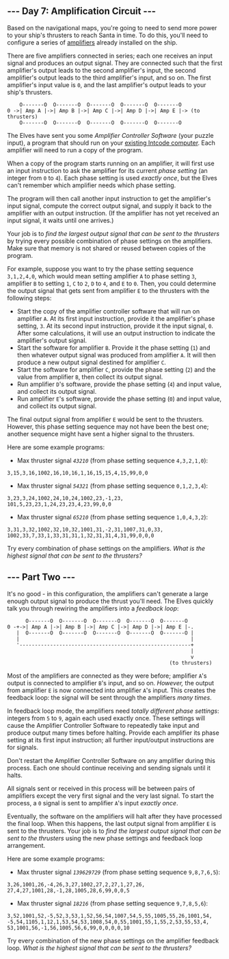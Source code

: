 --- Day 7: Amplification Circuit ---
------------------------------------

Based on the navigational maps, you're going to need to send more power to your ship's thrusters to reach Santa in time. To do this, you'll need to configure a series of [amplifiers](https://en.wikipedia.org/wiki/Amplifier) already installed on the ship.


There are five amplifiers connected in series; each one receives an input signal and produces an output signal. They are connected such that the first amplifier's output leads to the second amplifier's input, the second amplifier's output leads to the third amplifier's input, and so on. The first amplifier's input value is `0`, and the last amplifier's output leads to your ship's thrusters.



```
    O-------O  O-------O  O-------O  O-------O  O-------O
0 ->| Amp A |->| Amp B |->| Amp C |->| Amp D |->| Amp E |-> (to thrusters)
    O-------O  O-------O  O-------O  O-------O  O-------O

```

The Elves have sent you some *Amplifier Controller Software* (your puzzle input), a program that should run on your [existing Intcode computer](5). Each amplifier will need to run a copy of the program.


When a copy of the program starts running on an amplifier, it will first use an input instruction to ask the amplifier for its current *phase setting* (an integer from `0` to `4`). Each phase setting is used *exactly once*, but the Elves can't remember which amplifier needs which phase setting.


The program will then call another input instruction to get the amplifier's input signal, compute the correct output signal, and supply it back to the amplifier with an output instruction. (If the amplifier has not yet received an input signal, it waits until one arrives.)


Your job is to *find the largest output signal that can be sent to the thrusters* by trying every possible combination of phase settings on the amplifiers. Make sure that memory is not shared or reused between copies of the program.


For example, suppose you want to try the phase setting sequence `3,1,2,4,0`, which would mean setting amplifier `A` to phase setting `3`, amplifier `B` to setting `1`, `C` to `2`, `D` to `4`, and `E` to `0`. Then, you could determine the output signal that gets sent from amplifier `E` to the thrusters with the following steps:


* Start the copy of the amplifier controller software that will run on amplifier `A`. At its first input instruction, provide it the amplifier's phase setting, `3`. At its second input instruction, provide it the input signal, `0`. After some calculations, it will use an output instruction to indicate the amplifier's output signal.
* Start the software for amplifier `B`. Provide it the phase setting (`1`) and then whatever output signal was produced from amplifier `A`. It will then produce a new output signal destined for amplifier `C`.
* Start the software for amplifier `C`, provide the phase setting (`2`) and the value from amplifier `B`, then collect its output signal.
* Run amplifier `D`'s software, provide the phase setting (`4`) and input value, and collect its output signal.
* Run amplifier `E`'s software, provide the phase setting (`0`) and input value, and collect its output signal.


The final output signal from amplifier `E` would be sent to the thrusters. However, this phase setting sequence may not have been the best one; another sequence might have sent a higher signal to the thrusters.


Here are some example programs:


* Max thruster signal *`43210`* (from phase setting sequence `4,3,2,1,0`):


```
3,15,3,16,1002,16,10,16,1,16,15,15,4,15,99,0,0
```
* Max thruster signal *`54321`* (from phase setting sequence `0,1,2,3,4`):


```
3,23,3,24,1002,24,10,24,1002,23,-1,23,  
101,5,23,23,1,24,23,23,4,23,99,0,0
```
* Max thruster signal *`65210`* (from phase setting sequence `1,0,4,3,2`):


```
3,31,3,32,1002,32,10,32,1001,31,-2,31,1007,31,0,33,  
1002,33,7,33,1,33,31,31,1,32,31,31,4,31,99,0,0,0
```


Try every combination of phase settings on the amplifiers. *What is the highest signal that can be sent to the thrusters?*


--- Part Two ---
----------------

It's no good - in this configuration, the amplifiers can't generate a large enough output signal to produce the thrust you'll need. The Elves quickly talk you through rewiring the amplifiers into a *feedback loop*:



```
      O-------O  O-------O  O-------O  O-------O  O-------O
0 -+->| Amp A |->| Amp B |->| Amp C |->| Amp D |->| Amp E |-.
   |  O-------O  O-------O  O-------O  O-------O  O-------O |
   |                                                        |
   '--------------------------------------------------------+
                                                            |
                                                            v
                                                     (to thrusters)

```

Most of the amplifiers are connected as they were before; amplifier `A`'s output is connected to amplifier `B`'s input, and so on. *However,* the output from amplifier `E` is now connected into amplifier `A`'s input. This creates the feedback loop: the signal will be sent through the amplifiers *many times*.


In feedback loop mode, the amplifiers need *totally different phase settings*: integers from `5` to `9`, again each used exactly once. These settings will cause the Amplifier Controller Software to repeatedly take input and produce output many times before halting. Provide each amplifier its phase setting at its first input instruction; all further input/output instructions are for signals.


Don't restart the Amplifier Controller Software on any amplifier during this process. Each one should continue receiving and sending signals until it halts.


All signals sent or received in this process will be between pairs of amplifiers except the very first signal and the very last signal. To start the process, a `0` signal is sent to amplifier `A`'s input *exactly once*.


Eventually, the software on the amplifiers will halt after they have processed the final loop. When this happens, the last output signal from amplifier `E` is sent to the thrusters. Your job is to *find the largest output signal that can be sent to the thrusters* using the new phase settings and feedback loop arrangement.


Here are some example programs:


* Max thruster signal *`139629729`* (from phase setting sequence `9,8,7,6,5`):


```
3,26,1001,26,-4,26,3,27,1002,27,2,27,1,27,26,  
27,4,27,1001,28,-1,28,1005,28,6,99,0,0,5
```
* Max thruster signal *`18216`* (from phase setting sequence `9,7,8,5,6`):


```
3,52,1001,52,-5,52,3,53,1,52,56,54,1007,54,5,55,1005,55,26,1001,54,  
-5,54,1105,1,12,1,53,54,53,1008,54,0,55,1001,55,1,55,2,53,55,53,4,  
53,1001,56,-1,56,1005,56,6,99,0,0,0,0,10
```


Try every combination of the new phase settings on the amplifier feedback loop. *What is the highest signal that can be sent to the thrusters?*


